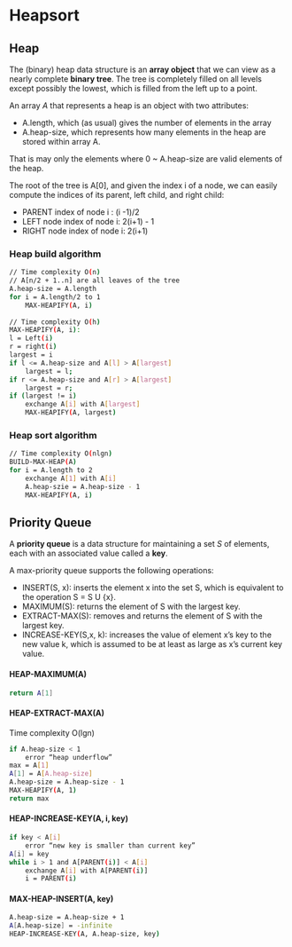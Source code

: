 # Heapsort

## Heap

The (binary) heap data structure is an **array object** that we can view as a nearly complete **binary tree**. The tree is completely filled on all levels except possibly the lowest, which is filled from the left up to a point.

An array _A_ that represents a heap is an object with two attributes:

* A.length, which (as usual) gives the number of elements in the array
* A.heap-size, which represents how many elements in the heap are stored within array A.

That is may only the elements where 0 \~ A.heap-size are valid elements of the heap.

The root of the tree is A\[0], and given the index i of a node, we can easily compute the indices of its parent, left child, and right child:

* PARENT index of node i : (i -1)/2
* LEFT node index of node i: 2(i+1) - 1
* RIGHT node index of node i: 2(i+1)

### Heap build algorithm

```bash
// Time complexity O(n)
// A[n/2 + 1..n] are all leaves of the tree
A.heap-size = A.length
for i = A.length/2 to 1
    MAX-HEAPIFY(A, i)
    
// Time complexity O(h)    
MAX-HEAPIFY(A, i):
l = Left(i)
r = right(i)
largest = i
if l <= A.heap-size and A[l] > A[largest]
    largest = l;
if r <= A.heap-size and A[r] > A[largest]
    largest = r;
if (largest != i)
    exchange A[i] with A[largest]
    MAX-HEAPIFY(A, largest) 
```

### Heap sort algorithm

```bash
// Time complexity O(nlgn)
BUILD-MAX-HEAP(A)
for i = A.length to 2
    exchange A[1] with A[i]
    A.heap-szie = A.heap-size - 1
    MAX-HEAPIFY(A, i)
```

## Priority Queue

A **priority queue** is a data structure for maintaining a set _S_ of elements, each with an associated value called a **key**.

A max-priority queue supports the following operations:&#x20;

* INSERT(S, x): inserts the element x into the set S, which is equivalent to the operation S = S U {x}.&#x20;
* MAXIMUM(S): returns the element of S with the largest key.&#x20;
* EXTRACT-MAX(S): removes and returns the element of S with the largest key.&#x20;
* INCREASE-KEY(S,x, k): increases the value of element x’s key to the new value k, which is assumed to be at least as large as x’s current key value.

#### HEAP-MAXIMUM(A)

```bash
return A[1]
```

#### HEAP-EXTRACT-MAX(A)

Time complexity O(lgn)

```bash
if A.heap-size < 1
    error “heap underflow”
max = A[1]
A[1] = A[A.heap-size]
A.heap-size = A.heap-size - 1
MAX-HEAPIFY(A, 1)
return max
```

#### HEAP-INCREASE-KEY(A, i, key)

```bash
if key < A[i]
    error “new key is smaller than current key”
A[i] = key
while i > 1 and A[PARENT(i)] < A[i]
    exchange A[i] with A[PARENT(i)]
    i = PARENT(i)
```

#### MAX-HEAP-INSERT(A, key)

```bash
A.heap-size = A.heap-size + 1
A[A.heap-size] = -infinite
HEAP-INCREASE-KEY(A, A.heap-size, key)
```
